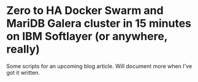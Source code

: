 Zero to HA Docker Swarm and MariDB Galera cluster in 15 minutes on IBM Softlayer (or anywhere, really)
==================

Some scripts for an upcoming blog article. Will document more when I've got it written.

